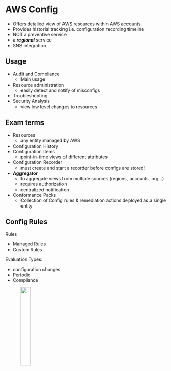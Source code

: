 # AWS Config
- Offers detailed view of  AWS resources within AWS accounts
- Provides historial tracking i.e. configuration recording timeline
- NOT a preventive service
- a ***regional*** service
- SNS integration

## Usage
- Audit and Compliance
  - Main usage
- Resource administration
  - easily detect and notify of misconfigs
- Troubleshooting
- Security Analysis
  - view low level changes to resources

## Exam terms
- Resources
  - any entity managed by AWS
- Configuration History
- Configuration Items
  - point-in-time views of different attributes
- Configuration Recorder
  - must create and start a recorder before configs are stored!
- **Aggregator**
  - to aggregate views from multiple sources (regions, accounts, org...)  
  - requires authorization
  - centralized notification
- Conformance Packs
  - Collection of Config rules & remediation actions deployed as a single entity

## Config Rules

Rules 
- Managed Rules 
- Custom Rules

Evaluation Types:
- configuration changes
- Periodic
- Compliance 
  

<a align="center" href="https://docs.aws.amazon.com/config/latest/developerguide/aggregate-data.html">
  <img src="img/aggregator.jgp" {:height="25%" width="25%"}>
</a>